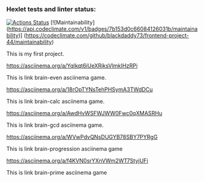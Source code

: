 ### Hexlet tests and linter status:
[![Actions Status](https://github.com/blackdaddy73/frontend-project-44/actions/workflows/hexlet-check.yml/badge.svg)](https://github.com/blackdaddy73/frontend-project-44/actions)
[![Maintainability]
(https://api.codeclimate.com/v1/badges/7b153d0c66084126031b/maintainability)]
(https://codeclimate.com/github/blackdaddy73/frontend-project-44/maintainability)

This is my first project.


https://asciinema.org/a/YqIkqt6iUeXRjksVlmkIHzRPi

This is link brain-even asciinema game.

https://asciinema.org/a/18rOpTYNsTehPHSymA3TWdDCu

This is link brain-calc asciinema game.

https://asciinema.org/a/AwdHvWSFWJWW0Fwc0qXMASRHu

This is link brain-gcd asciinema game.

https://asciinema.org/a/WVwPdvQNsDUGYB78SBY7PYRgG

This is link brain-progression asciinema game

https://asciinema.org/a/f4KVN0srYXnVWm2WT7StyjUFi

This is link brain-prime asciinema game

